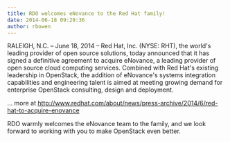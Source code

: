 ```yaml
---
title: RDO welcomes eNovance to the Red Hat family!
date: 2014-06-18 09:29:36
author: rbowen
---
```


RALEIGH, N.C. – June 18, 2014 – Red Hat, Inc. (NYSE: RHT), the world's leading provider of open source solutions, today announced that it has signed a definitive agreement to acquire eNovance, a leading provider of open source cloud computing services. Combined with Red Hat's existing leadership in OpenStack, the addition of eNovance's systems integration capabilities and engineering talent is aimed at meeting growing demand for enterprise OpenStack consulting, design and deployment.

... more at http://www.redhat.com/about/news/press-archive/2014/6/red-hat-to-acquire-enovance

RDO warmly welcomes the eNovance team to the family, and we look forward to working with you to make OpenStack even better.

